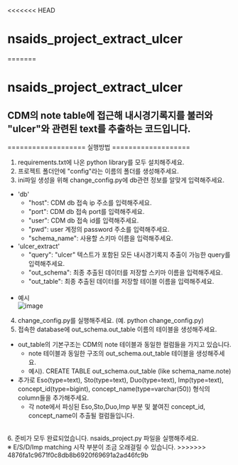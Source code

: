 <<<<<<< HEAD
# nsaids_project_extract_ulcer
=======
# nsaids_project_extract_ulcer

## CDM의 note table에 접근해 내시경기록지를 불러와 "ulcer"와 관련된 text를 추출하는 코드입니다.

=================== 실행방법 ===================

1. requirements.txt에 나온 python library를 모두 설치해주세요.
2. 프로젝트 폴더안에 "config"라는 이름의 폴더를 생성해주세요.
3. ini파일 생성을 위해 change_config.py에 db관련 정보를 알맞게 입력해주세요.
* 'db'
   * "host": CDM db 접속 ip 주소를 입력해주세요.
   * "port": CDM db 접속 port를 입력해주세요.
   * "user": CDM db 접속 id를 입력해주세요.
   * "pwd": user 계정의 password 주소를 입력해주세요.
   * "schema_name": 사용할 스키마 이름을 입력해주세요.
* 'ulcer_extract'
   * "query": "ulcer" 텍스트가 포함된 모든 내시경기록지 추출이 가능한 query를 입력해주세요.
   * "out_schema": 최종 추출된 데이터를 저장할 스키마 이름을 입력해주세요.
   * "out_table": 최종 추출된 데이터를 저장할 테이블 이름을 입력해주세요.
   <br>
* 예시
   <br>
![image](https://github.com/SNUH-BMI/nsaids_project_extract_ulcer/assets/19829142/90301426-cd1a-4b63-84b4-85d08b96d7d6)

4. change_config.py를 실행해주세요. (예. python change_config.py)
5. 접속한 database에 out_schema.out_table 이름의 테이블을 생성해주세요.
* out_table의 기본구조는 CDM의 note 테이블과 동일한 컬럼들을 가지고 있습니다.
   * note 테이블과 동일한 구조의 out_schema.out_table 테이블을 생성해주세요.
   * 예시). CREATE TABLE out_schema.out_table (like schema_name.note)
* 추가로 Eso(type=text), Sto(type=text), Duo(type=text), Imp(type=text), concept_id(type=bigint), concept_name(type=varchar(50)) 형식의 column들을 추가해주세요.
   * 각 note에서 파싱된 Eso,Sto,Duo,Imp 부분 및 붙여진 concept_id, concept_name이 추출될 컬럼들입니다.

<br>
6. 준비가 모두 완료되었습니다. nsaids_project.py 파일을 실행해주세요.
<br>
※ E/S/D/Imp matching 시작 부분이 조금 오래걸릴 수 있습니다.
>>>>>>> 4876fa1c9671f0c8db8b6920f69691a2ad46fc9b
